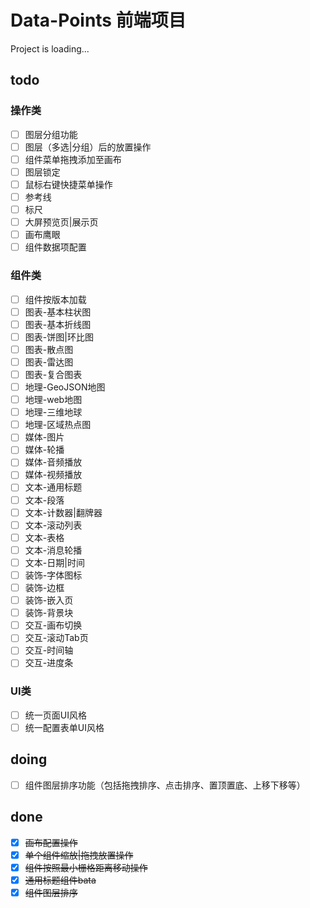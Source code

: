 # Data-Points 前端项目

Project is loading...

## todo

### 操作类
- [ ] 图层分组功能
- [ ] 图层（多选|分组）后的放置操作
- [ ] 组件菜单拖拽添加至画布
- [ ] 图层锁定
- [ ] 鼠标右键快捷菜单操作
- [ ] 参考线
- [ ] 标尺
- [ ] 大屏预览页|展示页
- [ ] 画布鹰眼
- [ ] 组件数据项配置

### 组件类
- [ ] 组件按版本加载
- [ ] 图表-基本柱状图
- [ ] 图表-基本折线图
- [ ] 图表-饼图|环比图
- [ ] 图表-散点图
- [ ] 图表-雷达图
- [ ] 图表-复合图表
- [ ] 地理-GeoJSON地图
- [ ] 地理-web地图
- [ ] 地理-三维地球
- [ ] 地理-区域热点图
- [ ] 媒体-图片
- [ ] 媒体-轮播
- [ ] 媒体-音频播放
- [ ] 媒体-视频播放
- [ ] 文本-通用标题
- [ ] 文本-段落
- [ ] 文本-计数器|翻牌器
- [ ] 文本-滚动列表
- [ ] 文本-表格
- [ ] 文本-消息轮播
- [ ] 文本-日期|时间
- [ ] 装饰-字体图标
- [ ] 装饰-边框
- [ ] 装饰-嵌入页
- [ ] 装饰-背景块
- [ ] 交互-画布切换
- [ ] 交互-滚动Tab页
- [ ] 交互-时间轴
- [ ] 交互-进度条

### UI类
- [ ] 统一页面UI风格
- [ ] 统一配置表单UI风格

## doing
- [ ] 组件图层排序功能（包括拖拽排序、点击排序、置顶置底、上移下移等）

## done
- [x] ~~画布配置操作~~
- [x] ~~单个组件缩放|拖拽放置操作~~
- [x] ~~组件按照最小栅格距离移动操作~~
- [x] ~~通用标题组件bata~~
- [x] ~~组件图层排序~~
